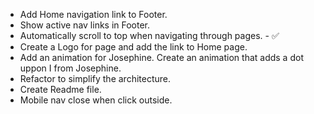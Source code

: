 - Add Home navigation link to Footer.
- Show active nav links in Footer.
- Automatically scroll to top when navigating through pages. - :white_check_mark:
- Create a Logo for page and add the link to Home page.
- Add an animation for Josephine. Create an animation that adds a dot uppon I from Josephine.
- Refactor to simplify the architecture.
- Create Readme file.
- Mobile nav close when click outside.

